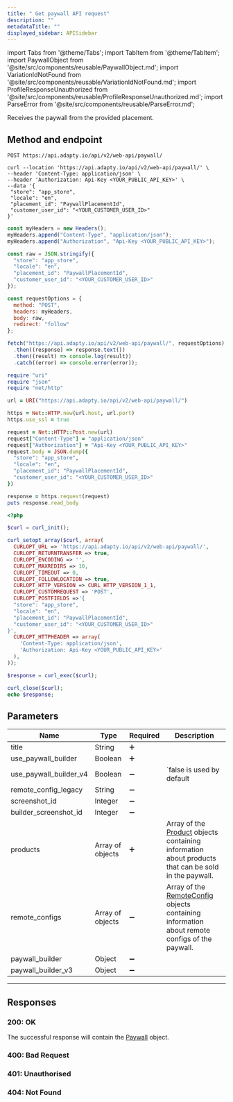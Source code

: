 ```yaml
---
title: " Get paywall API request"
description: ""
metadataTitle: ""
displayed_sidebar: APISidebar
---
```


import Tabs from '@theme/Tabs'; 
import TabItem from '@theme/TabItem'; 
import PaywallObject from '@site/src/components/reusable/PaywallObject.md';
import VariationIdNotFound from '@site/src/components/reusable/VariationIdNotFound.md';
import ProfileResponseUnauthorized from '@site/src/components/reusable/ProfileResponseUnauthorized.md';
import ParseError from '@site/src/components/reusable/ParseError.md';

Receives the paywall from the provided placement.

## Method and endpoint

```text showLineNumbers
POST https://api.adapty.io/api/v2/web-api/paywall/
```

<Tabs> 
<TabItem value="curl" label="cURL" default>  

 ```shell showLineNumbers
curl --location 'https://api.adapty.io/api/v2/web-api/paywall/' \
--header 'Content-Type: application/json' \
--header 'Authorization: Api-Key <YOUR_PUBLIC_API_KEY>' \
--data '{
  "store": "app_store",
  "locale": "en",
  "placement_id": "PaywallPlacementId",
  "customer_user_id": "<YOUR_CUSTOMER_USER_ID>"
}'
 ```

</TabItem>  
<TabItem value="js" label="JavaScript" default>

```javascript showLineNumbers
const myHeaders = new Headers();
myHeaders.append("Content-Type", "application/json");
myHeaders.append("Authorization", "Api-Key <YOUR_PUBLIC_API_KEY>");

const raw = JSON.stringify({
  "store": "app_store",
  "locale": "en",
  "placement_id": "PaywallPlacementId",
  "customer_user_id": "<YOUR_CUSTOMER_USER_ID>"
});

const requestOptions = {
  method: "POST",
  headers: myHeaders,
  body: raw,
  redirect: "follow"
};

fetch("https://api.adapty.io/api/v2/web-api/paywall/", requestOptions)
  .then((response) => response.text())
  .then((result) => console.log(result))
  .catch((error) => console.error(error));
```

</TabItem>
<TabItem value="ruby" label="Ruby" default>

```ruby showLineNumbers
require "uri"
require "json"
require "net/http"

url = URI("https://api.adapty.io/api/v2/web-api/paywall/")

https = Net::HTTP.new(url.host, url.port)
https.use_ssl = true

request = Net::HTTP::Post.new(url)
request["Content-Type"] = "application/json"
request["Authorization"] = "Api-Key <YOUR_PUBLIC_API_KEY>"
request.body = JSON.dump({
  "store": "app_store",
  "locale": "en",
  "placement_id": "PaywallPlacementId",
  "customer_user_id": "<YOUR_CUSTOMER_USER_ID>"
})

response = https.request(request)
puts response.read_body
```

</TabItem>  
<TabItem value="php" label="PHP" default>

```php showLineNumbers
<?php

$curl = curl_init();

curl_setopt_array($curl, array(
  CURLOPT_URL => 'https://api.adapty.io/api/v2/web-api/paywall/',
  CURLOPT_RETURNTRANSFER => true,
  CURLOPT_ENCODING => '',
  CURLOPT_MAXREDIRS => 10,
  CURLOPT_TIMEOUT => 0,
  CURLOPT_FOLLOWLOCATION => true,
  CURLOPT_HTTP_VERSION => CURL_HTTP_VERSION_1_1,
  CURLOPT_CUSTOMREQUEST => 'POST',
  CURLOPT_POSTFIELDS =>'{
  "store": "app_store",
  "locale": "en",
  "placement_id": "PaywallPlacementId",
  "customer_user_id": "<YOUR_CUSTOMER_USER_ID>"
}',
  CURLOPT_HTTPHEADER => array(
    'Content-Type: application/json',
    'Authorization: Api-Key <YOUR_PUBLIC_API_KEY>'
  ),
));

$response = curl_exec($curl);

curl_close($curl);
echo $response;

```

</TabItem>   
</Tabs>

## Parameters

| Name                   | Type             | Required           | Description                                                  |
| ---------------------- | ---------------- | ------------------ | ------------------------------------------------------------ |
| title                  | String           | :heavy_plus_sign:  |                                                              |
| use_paywall_builder    | Boolean          | :heavy_plus_sign:  |                                                              |
| use_paywall_builder_v4 | Boolean          | :heavy_minus_sign: | `false is used by default                                    |
| remote_config_legacy   | String           | :heavy_minus_sign: |                                                              |
| screenshot_id          | Integer          | :heavy_minus_sign: |                                                              |
| builder_screenshot_id  | Integer          | :heavy_minus_sign: |                                                              |
| products               | Array of objects | :heavy_plus_sign:  | Array of the [Product](web-api-objects#products-object) objects containing information about products that can be sold in the paywall. |
| remote_configs         | Array of objects | :heavy_minus_sign: | Array of the [RemoteConfig](web-api-objects#remoteconfig-object) objects containing information about remote configs of the paywall. |
| paywall_builder        | Object           | :heavy_minus_sign: |                                                              |
| paywall_builder_v3     | Object           | :heavy_minus_sign: |                                                              |



---

## Responses

### 200: OK

The successful response will contain the [Paywall](web-api-objects#paywall-object) object.

<PaywallObject /> 

### 400: Bad Request

<ParseError />

### 401: Unauthorised

<ProfileResponseUnauthorized />

### 404: Not Found

<VariationIdNotFound />
